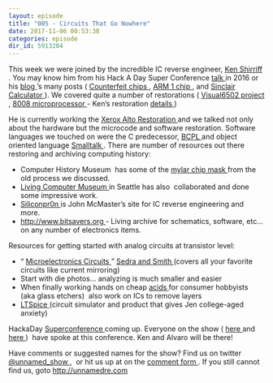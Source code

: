 ```yaml
---
layout: episode
title: "005 - Circuits That Go Nowhere"
date: 2017-11-06 00:53:38
categories: episode
dir_id: 5913284
---
```

<p>
 This week we were joined by the incredible IC reverse engineer,
 <a href="http://www.righto.com/">
  Ken Shirriff
 </a>
 . You may know him from his Hack A Day Super Conference
 <a href="https://www.youtube.com/watch?v=aHx-XUA6f9g">
  talk
 </a>
 in 2016 or his
 <a href="http://www.righto.com/">
  blog
 </a>
 ’s many posts (
 <a href="http://www.righto.com/2017/08/inside-fake-ram-chip-i-found-something.html">
  Counterfeit chips
 </a>
 ,
 <a href="http://www.righto.com/2016/02/reverse-engineering-arm1-processors.html">
  ARM 1 chip
 </a>
 , and
 <a href="http://files.righto.com/calculator/sinclair_scientific_simulator.html">
  Sinclair Calculator
 </a>
 ). We covered quite a number of restorations (
 <a href="http://visual6502.org/">
  Visual6502 project
 </a>
 ,
 <a href="https://en.wikipedia.org/wiki/Intel_8008">
  8008 microprocessor
 </a>
 - Ken’s restoration
 <a href="http://www.righto.com/2017/02/reverse-engineering-surprisingly.html">
  details
 </a>
 )
</p>
<p>
 He is currently working the
 <a href="http://www.righto.com/2016/06/y-combinators-xerox-alto-restoring.html">
  Xerox Alto Restoration
 </a>
 and we talked not only about the hardware but the microcode and software restoration. Software languages we touched on were the C predecessor,
 <a href="https://en.wikipedia.org/wiki/BCPL">
  BCPL
 </a>
 and object oriented language
 <a href="https://en.wikipedia.org/wiki/Smalltalk">
  Smalltalk
 </a>
 . There are number of resources out there restoring and archiving computing history:
</p>
<ul>
 <li>
  Computer History Museum  has some of the
  <a href="http://www.computerhistory.org/revolution/digital-logic/12/287">
   mylar chip mask
  </a>
  from the old process we discussed.
 </li>
 <li>
  <a href="http://www.livingcomputers.org/">
   Living Computer Museum
  </a>
  in Seattle has also  collaborated and done some impressive work.
 </li>
 <li>
  <a href="http://www.siliconpr0n.org/">
   Siliconpr0n
  </a>
  is John McMaster’s site for IC reverse engineering and more.
 </li>
 <li>
  <a href="http://www.bitsavers.org">
   http://www.bitsavers.org
  </a>
  - Living archive for schematics, software, etc… on any number of electronics items.
 </li>
</ul>
<p>
 Resources for getting started with analog circuits at transistor level:
</p>
<ul>
 <li>
  “
  <a href="https://www.amazon.com/Microelectronic-Circuits-Electrical-Computer-Engineering/dp/0199339139/ref=sr_1_1?ie=UTF8&amp;qid=1509835709&amp;sr=8-1&amp;keywords=microelectronics+sedra+smith">
   Microelectronics Circuits
  </a>
  ”
  <a href="https://www.scribd.com/doc/124330282/Chapter-1-of-microelectronic-circuit-and-devices-by-Sedra-and-Smith">
   Sedra and Smith
  </a>
  (covers all your favorite circuits like current mirroring)
 </li>
 <li>
  Start with die photos… analyzing is much smaller and easier
 </li>
 <li>
  When finally working hands on cheap
  <a href="https://www.amazon.com/Armour-Etch-15-0200-Cream-10-Ounce/dp/B001BE3UM4">
   acids
  </a>
  for consumer hobbyists (aka glass etchers)  also work on ICs to remove layers
 </li>
 <li>
  <a href="https://en.wikipedia.org/wiki/LTspice">
   LTSpice
  </a>
  (circuit simulator and product that gives Jen college-aged anxiety)
 </li>
</ul>
<p>
 HackaDay
 <a href="https://www.eventbrite.com/e/hackaday-superconference-2017-tickets-35735832838?aff=hadcom1020">
  Superconference
 </a>
 coming up. Everyone on the show (
 <a href="https://www.youtube.com/watch?v=qSHjzEO5CiE&amp;index=15&amp;list=PL_tws4AXg7asvl-x6VCKqxJsAuFnEWq-8">
  here
 </a>
 and
 <a href="https://www.youtube.com/watch?v=aHx-XUA6f9g">
  here
 </a>
 )  have spoke at this conference. Ken and Alvaro will be there!
</p>
<p>
 Have comments or suggested names for the show? Find us on twitter
 <a href="https://twitter.com/unnamed_show">
  @unnamed_show
 </a>
 ,  or hit us up at on the
 <a href="https://goo.gl/forms/2JSxjsaTCmczwS9J2">
  comment form
 </a>
 . If you still cannot find us, goto
 <a href="http://unnamedre.com">
  http://unnamedre.com
 </a>
</p>
